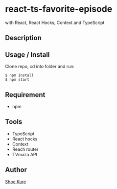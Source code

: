 # react-ts-favorite-episode
with React, React Hocks, Context and TypeScript

## Description


<!-- **_DEMO:_**

<img src="./img/190901todo.gif"> -->

## Usage / Install

Clone repo, cd into folder and run:

```console
$ npm install
$ npm start
```

## Requirement

- npm

## Tools

- TypeScript
- React hocks
- Context
- Reach router
- TVmaza API

## Author

[Shoe Kure](https://github.com/roy1210)